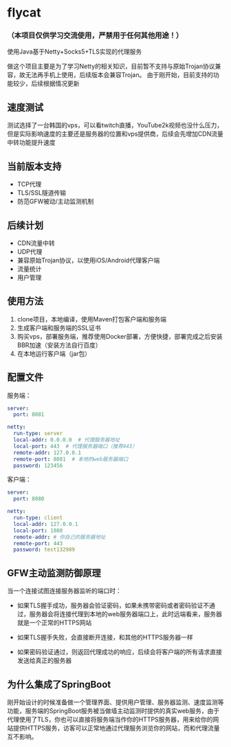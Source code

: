 # flycat
### （本项目仅供学习交流使用，严禁用于任何其他用途！）
使用Java基于Netty+Socks5+TLS实现的代理服务

做这个项目主要是为了学习Netty的相关知识，目前暂不支持与原始Trojan协议兼容，故无法再手机上使用，后续版本会兼容Trojan。
由于刚开始，目前支持的功能较少，后续根据情况更新

## 速度测试

测试选择了一台韩国的vps，可以看twitch直播，YouTube2k视频也没什么压力，但是实际影响速度的主要还是服务器的位置和vps提供商，后续会先增加CDN流量中转功能提升速度

## 当前版本支持
* TCP代理
* TLS/SSL隧道传输
* 防范GFW被动/主动监测机制

## 后续计划
* CDN流量中转
* UDP代理
* 兼容原始Trojan协议，以使用iOS/Android代理客户端
* 流量统计
* 用户管理

## 使用方法
1. clone项目，本地编译，使用Maven打包客户端和服务端
2. 生成客户端和服务端的SSL证书
3. 购买vps，部署服务端，推荐使用Docker部署，方便快捷，部署完成之后安装BBR加速（安装方法自行百度）
4. 在本地运行客户端（jar包）

## 配置文件

服务端：
```yaml
server:
  port: 8081

netty:
  run-type: server
  local-addr: 0.0.0.0  # 代理服务器地址
  local-port: 443  # 代理服务器端口（推荐443）
  remote-addr: 127.0.0.1  
  remote-port: 8081  # 本地的web服务器端口
  password: 123456
```

客户端：
```yaml
server:
  port: 8080

netty:
  run-type: client
  local-addr: 127.0.0.1
  local-port: 1080
  remote-addr: # 你自己的服务器地址
  remote-port: 443
  password: test132989

```

## GFW主动监测防御原理

当一个连接试图连接服务器监听的端口时：

* 如果TLS握手成功，服务器会验证密码，如果未携带密码或者密码验证不通过，服务器会将连接代理到本地的web服务器端口上，此时远端看来，服务器就是一个正常的HTTPS网站

* 如果TLS握手失败，会直接断开连接，和其他的HTTPS服务器一样

* 如果密码验证通过，则返回代理成功的响应，后续会将客户端的所有请求直接发送给真正的服务器

## 为什么集成了SpringBoot

刚开始设计的时候准备做一个管理界面、提供用户管理、服务器监测、速度监测等功能，服务端的SpringBoot服务被当做墙主动监测时提供的真实web服务，由于代理使用了TLS，你也可以直接将服务端当作你的HTTPS服务器，用来给你的网站提供HTTPS服务，访客可以正常地通过代理服务浏览你的网站，而和代理流量互不影响。
